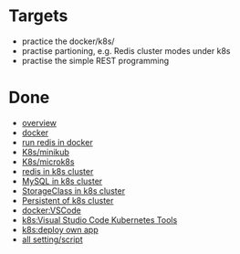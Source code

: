# Targets
* practice the docker/k8s/
* practise  partioning, e.g. Redis cluster modes under k8s
* practise the simple REST programming

# Done
* [overview](cloud_native.md)
* [docker](docker.md)
* [run redis in docker](docker_redis.md)
* [K8s/minikub](minikube.md)
* [K8s/microk8s](microk8s.md)
* [redis in k8s cluster](k8s_redis.md)
* [MySQL in k8s cluster](k8s_mysql.md)
* [StorageClass in k8s cluster](k8s_storage.md)
* [Persistent of k8s cluster](k8s_persistent.md)
* [docker:VSCode](../golang/docker_VSCode.md)
* [k8s:Visual Studio Code Kubernetes Tools](../golang/k8s_VSCode.md) 
* [k8s:deploy own app](../golang/k8s_app.md)
* [all setting/script](https://github.com/yc-alex-xu/microk8s)